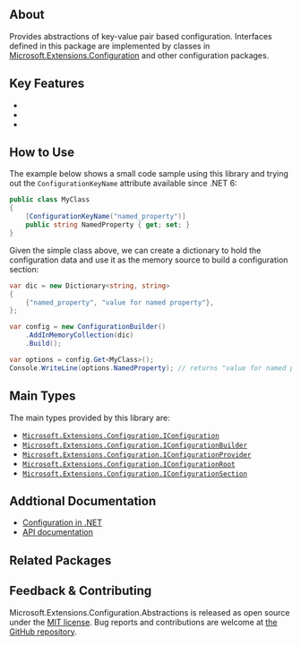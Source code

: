 ## About

<!-- A description of the package and where one can find more documentation -->

Provides abstractions of key-value pair based configuration. Interfaces defined in this package are implemented by classes in [Microsoft.Extensions.Configuration](https://www.nuget.org/packages/Microsoft.Extensions.Configuration/) and other configuration packages.

## Key Features

<!-- The key features of this package -->

* 
* 
* 

## How to Use

<!-- A compelling example on how to use this package with code, as well as any specific guidelines for when to use the package -->

The example below shows a small code sample using this library and trying out the `ConfigurationKeyName` attribute available since .NET 6:

```cs
public class MyClass
{
    [ConfigurationKeyName("named_property")]
    public string NamedProperty { get; set; }
}
```

Given the simple class above, we can create a dictionary to hold the configuration data and use it as the memory source to build a configuration section:

```cs
var dic = new Dictionary<string, string>
{
    {"named_property", "value for named property"},
};

var config = new ConfigurationBuilder()
    .AddInMemoryCollection(dic)
    .Build();

var options = config.Get<MyClass>();
Console.WriteLine(options.NamedProperty); // returns "value for named property"
```

## Main Types

<!-- The main types provided in this library -->

The main types provided by this library are:

* [`Microsoft.Extensions.Configuration.IConfiguration`](https://learn.microsoft.com/dotnet/api/microsoft.extensions.configuration.iconfiguration)
* [`Microsoft.Extensions.Configuration.IConfigurationBuilder`](https://learn.microsoft.com/dotnet/api/microsoft.extensions.configuration.iconfigurationbuilder)
* [`Microsoft.Extensions.Configuration.IConfigurationProvider`](https://learn.microsoft.com/dotnet/api/microsoft.extensions.configuration.iconfigurationprovider)
* [`Microsoft.Extensions.Configuration.IConfigurationRoot`](https://learn.microsoft.com/dotnet/api/microsoft.extensions.configuration.iconfigurationroot)
* [`Microsoft.Extensions.Configuration.IConfigurationSection`](https://learn.microsoft.com/dotnet/api/microsoft.extensions.configuration.iconfigurationsection)

## Addtional Documentation

<!-- Links to further documentation -->

* [Configuration in .NET](https://learn.microsoft.com/dotnet/core/extensions/configuration)
* [API documentation](https://learn.microsoft.com/en-us/dotnet/api/microsoft.extensions.configuration)

## Related Packages

<!-- The related packages associated with this package -->

## Feedback & Contributing

<!-- How to provide feedback on this package and contribute to it -->

Microsoft.Extensions.Configuration.Abstractions is released as open source under the [MIT license](https://licenses.nuget.org/MIT). Bug reports and contributions are welcome at [the GitHub repository](https://github.com/dotnet/runtime).